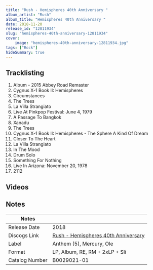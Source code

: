 ```yaml
---
title: "Rush - Hemispheres 40th Anniversary "
album_artist: "Rush"
album_title: "Hemispheres 40th Anniversary "
date: 2018-11-20
release_id: "12811934"
slug: "hemispheres-40th-anniversary-12811934"
cover:
    image: "hemispheres-40th-anniversary-12811934.jpg"
tags: ["Rock"]
hideSummary: true
---
```


## Tracklisting
1. Album - 2015 Abbey Road Remaster
2. Cygnus X-1 Book II: Hemispheres 
3. Circumstances
4. The Trees
5. La Villa Strangiato
6. Live At Pinkpop Festival: June 4, 1979
7. A Passage To Bangkok
8. Xanadu
9. The Trees
10. Cygnus X-1 Book II: Hemispheres - The Sphere A Kind Of Dream
11. Closer To The Heart
12. La Villa Strangiato
13. In The Mood
14. Drum Solo
15. Something For Nothing
16. Live In Arizona: November 20, 1978
17. 2112

## Videos


## Notes

| Notes          |             |
| ---------------| ----------- |
| Release Date   | 2018 |
| Discogs Link   | [Rush - Hemispheres 40th Anniversary ](https://www.discogs.com/release/12811934) |
| Label          | Anthem (5), Mercury, Ole |
| Format         | LP, Album, RE, RM + 2xLP + Sli |
| Catalog Number | B0029021-01 |

